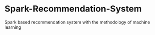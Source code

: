 # Spark-Recommendation-System
Spark based recommendation system with the methodology of machine learning
